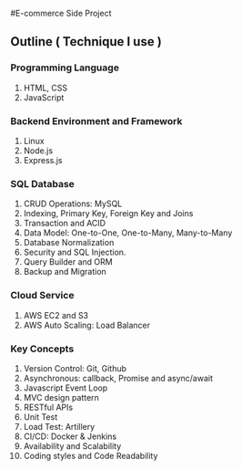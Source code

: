 #E-commerce Side Project

## Outline ( Technique I use )

### Programming Language
1. HTML, CSS
2. JavaScript

### Backend Environment and Framework
1. Linux
2. Node.js
3. Express.js

### SQL Database
1. CRUD Operations: MySQL
2. Indexing, Primary Key, Foreign Key and Joins
3. Transaction and ACID
4. Data Model: One-to-One, One-to-Many, Many-to-Many
5. Database Normalization
6. Security and SQL Injection. 
7. Query Builder and ORM
8. Backup and Migration

### Cloud Service
1. AWS EC2 and S3
2. AWS Auto Scaling: Load Balancer

### Key Concepts
1. Version Control: Git, Github
2. Asynchronous: callback, Promise and async/await 
3. Javascript Event Loop
4. MVC design pattern
5. RESTful APIs
6. Unit Test
8. Load Test: Artillery
9. CI/CD: Docker & Jenkins
10. Availability and Scalability
11. Coding styles and Code Readability
